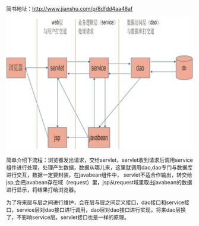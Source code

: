 
简书地址：http://www.jianshu.com/p/8dfdd4aa48af

<img src="/img/MVC流程.jpg">

简单介绍下流程：浏览器发出请求，交给servlet，servlet收到请求后调用service组件进行处理，处理产生数据，数据从哪儿来，这里就调用dao,dao专门与数据库进行交互，数据一定要封装，在javabean组件中， servlet不适合作输出，转交给jsp,会把javabean存在域（request）里，jsp从request域里取出javabean的数据进行显示，将结果打给浏览器。

为了将来层与层之间进行维护，会在层与层之间定义接口，dao接口和service接口，service层对dao接口进行调用，dao层对dao接口进行实现，将来dao层换了，不影响service层。servlet接口也是一样的原理。